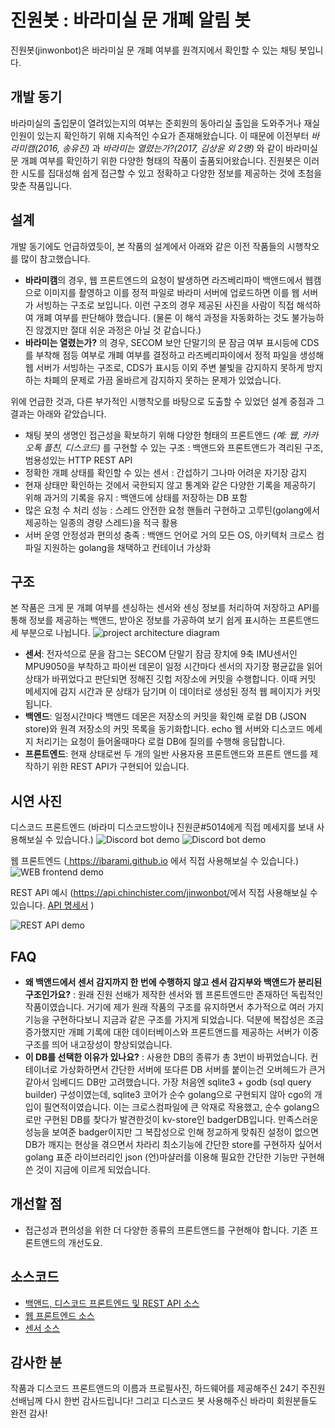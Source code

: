 # 진원봇 : 바라미실 문 개폐 알림 봇
진원봇(jinwonbot)은 바라미실 문 개폐 여부를 원격지에서 확인할 수 있는 채팅 봇입니다. 

## 개발 동기
바라미실의 출입문이 열려있는지의 여부는 준회원의 동아리실 출입을 도와주거나 재실 인원이 있는지 확인하기 위해 지속적인 수요가 존재해왔습니다.
이 때문에 이전부터 *바라미캠(2016, 송유진)* 과 *바라미는 열렸는가?(2017, 김상윤 외 2명)* 와 같이 바라미실 문 개폐 여부를 확인하기 위한 다양한 형태의 작품이 출품되어왔습니다.
진원봇은 이러한 시도를 집대성해 쉽게 접근할 수 있고 정확하고 다양한 정보를 제공하는 것에 초첨을 맞춘 작품입니다.

## 설계
개발 동기에도 언급하였듯이, 본 작품의 설계에서 아래와 같은 이전 작품들의 시행착오를 많이 참고했습니다. 
- **바라미캠**의 경우, 웹 프론트엔드의 요청이 발생하면 라즈베리파이 백앤드에서 웹캠으로 이미지를 촬영하고 이를 정적 파일로 바라미 서버에 업로드하면 이를 웹 서버가 서빙하는 구조로 보입니다.
이런 구조의 경우 제공된 사진을 사람이 직접 해석하여 개폐 여부를 판단해야 했습니다. (물론 이 해석 과정을 자동화하는 것도 불가능하진 않겠지만 절대 쉬운 과정은 아닐 것 같습니다.)
- **바라미는 열렸는가?** 의 경우, SECOM 보안 단말기의 문 잠금 여부 표시등에 CDS를 부착해 점등 여부로 개폐 여부를 결정하고 라즈베리파이에서 정적 파일을 생성해 웹 서버가 서빙하는 구조로,
CDS가 표시등 이외 주변 불빛을 감지하지 못하게 방지하는 차폐의 문제로 가끔 올바르게 감지하지 못하는 문제가 있었습니다.

위에 언급한 것과, 다른 부가적인 시행착오를 바탕으로 도출할 수 있었던 설계 중점과 그 결과는 아래와 같았습니다.
- 채팅 봇의 생명인 접근성을 확보하기 위해 다양한 형태의 프론트엔드 *(예: 웹, 카카오톡 플친, 디스코드)* 를 구현할 수 있는 구조 : 백앤드와 프론트앤드가 격리된 구조, 범용성있는 HTTP REST API
- 정확한 개폐 상태를 확인할 수 있는 센서 : 간섭하기 그나마 어려운 자기장 감지
- 현재 상태만 확인하는 것에서 국한되지 않고 통계와 같은 다양한 기록을 제공하기 위해 과거의 기록을 유지 : 백앤드에 상태를 저장하는 DB 포함
- 많은 요청 수 처리 성능 : 스레드 안전한 요청 핸들러 구현하고 고루틴(golang에서 제공하는 일종의 경량 스레드)을 적극 활용 
- 서버 운영 안정성과 편의성 충족 : 백앤드 언어로 거의 모든 OS, 아키텍처 크로스 컴파일 지원하는 golang을 채택하고 컨테이너 가상화

## 구조
본 작품은 크게 문 개폐 여부를 센싱하는 센서와 센싱 정보를 처리하여 저장하고 API를 통해 정보를 제공하는 백앤드, 받아온 정보를 가공하여 보기 쉽게 표시하는 프론트앤드 세 부분으로 나뉩니다.
![project architecture diagram](demo/structure.png) 

- **센서**: 전자석으로 문을 잠그는 SECOM 단말기 잠금 장치에 9축 IMU센서인 MPU9050을 부착하고 파이썬 데몬이 일정 시간마다 센서의 자기장 평균값을 읽어 상태가 바뀌었다고 판단되면 정해진 깃헙 저장소에 커밋을 수행합니다. 이때 커밋 메세지에 감지 시간과 문 상태가 담기며 이 데이터로 생성된 정적 웹 페이지가 커밋됩니다.
- **백엔드**: 일정시간마다 백앤드 데몬은 저장소의 커밋을 확인해 로컬 DB (JSON store)와 원격 저장소의 커밋 목록을 동기화합니다. echo 웹 서버와 디스코드 메세지 처리기는 요청이 들어올때마다 로컬 DB에 질의를 수행해 응답합니다.
- **프론트엔드**: 현재 상태로썬 두 개의 일반 사용자용 프론트앤드와 프론트 앤드를 제작하기 위한 REST API가 구현되어 있습니다.

## 시연 사진
디스코드 프론트엔드 (바라미 디스코드방이나 진원쿤#5014에게 직접 메세지를 보내 사용해보실 수 있습니다.)
![Discord bot demo](demo/discord1.png)
![Discord bot demo](demo/discord2.png)

웹 프론트엔드 (<a href="https://ibarami.github.io" target="_blank"> https://ibarami.github.io</a> 에서 직접 사용해보실 수 있습니다.)
![WEB frontend demo](demo/web1.png)

REST API 예시 (<a href="https://api.chinchister.com/jinwonbot/" target="_blank">https://api.chinchister.com/jinwonbot/</a>에서 직접 사용해보실 수 있습니다. <a href="https://github.com/Dictor/jinwonbot/blob/master/docs/api.md" target="_blank">API 명세서</a> )
   
![REST API demo](demo/rest.png)

## FAQ
- **왜 백앤드에서 센서 감지까지 한 번에 수행하지 않고 센서 감지부와 백앤드가 분리된 구조인가요?** : 원래 진원 선배가 제작한 센서와 웹 프론트엔드만 존재하던 독립적인 작품이였습니다. 거기에 제가 원래 작품의 구조를 유지하면서 추가적으로 여러 가지 기능을 구현하다보니 지금과 같은 구조를 가지게 되었습니다. 덕분에 복잡성은 조금 증가했지만 개폐 기록에 대한 데이터베이스와 프론트앤드를 제공하는 서버가 이중 구조를 띄어 내고장성이 향상되었습니다.
- **이 DB를 선택한 이유가 있나요?** : 사용한 DB의 종류가 총 3번이 바뀌었습니다. 컨테이너로 가상화하면서 간단한 서버에 또다른 DB 서버를 붙이는건 오버헤드가 큰거 같아서 임베디드 DB만 고려했습니다. 가장 처음엔 sqlite3 + godb (sql query builder) 구성이였는데, sqlite3 코어가 순수 golang으로 구현되지 않아 cgo의 개입이 필연적이였습니다. 이는 크로스컴파일에 큰 악재로 작용했고, 순수 golang으로만 구현된 DB를 찾다가 발견한것이 kv-store인 badgerDB입니다. 만족스러운 성능을 보여준 badger이지만 그 복잡성으로 인해 정교하게 맞춰진 설정이 없으면 DB가 깨지는 현상을 겪으면서 차라리 최소기능에 간단한 store를 구현하자 싶어서 golang 표준 라이브러리인 json (언)마샬러를 이용해 필요한 간단한 기능만 구현해 쓴 것이 지금에 이르게 되었습니다.

## 개선할 점
- 접근성과 편의성을 위한 더 다양한 종류의 프론트앤드를 구현해야 합니다. 기존 프론트앤드의 개선도요.

## 소스코드

- <a href="https://github.com/Dictor/jinwonbot" target="_blank">백앤드, 디스코드 프론트엔드 및 REST API 소스</a>
- <a href="https://github.com/ibarami/ibarami.github.io" target="_blank">웹 프론트엔드 소스</a>
- <a href="https://github.com/ibarami/IsBaramiOpen" target="_blank">센서 소스</a>

## 감사한 분
작품과 디스코드 프론트앤드의 이름과 프로필사진, 하드웨어를 제공해주신 24기 주진원 선배님께 다시 한번 감사드립니다! 그리고 디스코드 봇 사용해주신 바라미 회원분들도 완전 감사!
